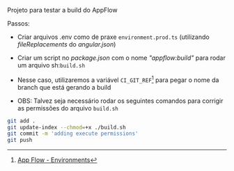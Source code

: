 Projeto para testar a build do AppFlow

Passos:
- Criar arquivos .env como de praxe ``environment.prod.ts`` (utilizando _fileReplacements_ do _angular.json_)
- Criar um script no _package.json_ com o nome _"appflow:build"_ para rodar um arquivo sh:``build.sh``
- Nesse caso, utilizaremos a variável ``CI_GIT_REF``[^1] para pegar o nome da branch que está gerando a build

- OBS: Talvez seja necessário rodar os seguintes comandos para corrigir as permissões do arquivo ``build.sh``

```bash
git add .
git update-index --chmod=+x ./build.sh
git commit -m 'adding execute permissions'
git push
```


[^1]: [App Flow -  Environments](https://ionic.io/docs/appflow/automation/environments)
